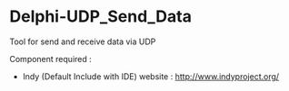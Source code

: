 # Delphi-UDP_Send_Data
Tool for send and receive data via UDP

Component required : 
- Indy (Default Include with IDE) website : http://www.indyproject.org/

